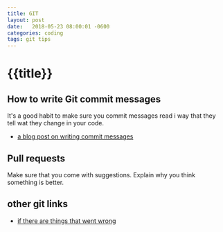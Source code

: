```yaml
---
title: GIT
layout: post
date:   2018-05-23 08:00:01 -0600
categories: coding
tags: git tips
---
```

# {{title}}

## How to write Git commit messages

It's a good habit to make sure you commit messages read i way that they tell wat they change in your code.

* [a blog post on writing commit messages](https://chris.beams.io/posts/git-commit/)

## Pull requests

Make sure that you come with suggestions.
Explain why you think something is better.

## other git links

* [if there are things that went wrong](http://ohshitgit.com/)